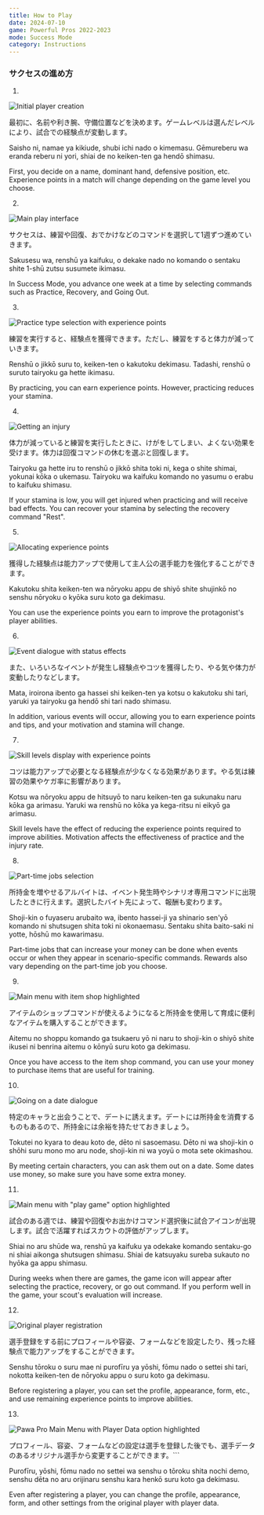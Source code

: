 ```yaml
---
title: How to Play
date: 2024-07-10
game: Powerful Pros 2022-2023
mode: Success Mode
category: Instructions
---
```

### サクセスの進め方

1.
![Initial player creation](1.png)

最初に、名前や利き腕、守備位置などを決めます。ゲームレベルは選んだレベルにより、試合での経験点が変動します。

Saisho ni, namae ya kikiude, shubi ichi nado o kimemasu. Gēmureberu wa eranda reberu ni yori, shiai de no keiken-ten ga hendō shimasu. 

First, you decide on a name, dominant hand, defensive position, etc. Experience points in a match will change depending on the game level you choose.

2.
![Main play interface](2.png)

サクセスは、練習や回復、おでかけなどのコマンドを選択して1週ずつ進めていきます。

Sakusesu wa, renshū ya kaifuku, o dekake nado no komando o sentaku shite 1-shū zutsu susumete ikimasu. 

In Success Mode, you advance one week at a time by selecting commands such as Practice, Recovery, and Going Out.

3.
![Practice type selection with experience points](3.png)

練習を実行すると、経験点を獲得できます。ただし、練習をすると体力が減っていきます。

Renshū o jikkō suru to, keiken-ten o kakutoku dekimasu. Tadashi, renshū o suruto tairyoku ga hette ikimasu. 

By practicing, you can earn experience points. However, practicing reduces your stamina.

4.
![Getting an injury](4.png)

体力が減っていると練習を実行したときに、けがをしてしまい、よくない効果を受けます。体力は回復コマンドの休むを選ぶと回復します。

Tairyoku ga hette iru to renshū o jikkō shita toki ni, kega o shite shimai, yokunai kōka o ukemasu. Tairyoku wa kaifuku komando no yasumu o erabu to kaifuku shimasu. 

If your stamina is low, you will get injured when practicing and will receive bad effects. You can recover your stamina by selecting the recovery command "Rest".

5.
![Allocating experience points](5.png)

獲得した経験点は能力アップで使用して主人公の選手能力を強化することができます。

Kakutoku shita keiken-ten wa nōryoku appu de shiyō shite shujinkō no senshu nōryoku o kyōka suru koto ga dekimasu. 

You can use the experience points you earn to improve the protagonist's player abilities.

6.
![Event dialogue with status effects](6.png)

また、いろいろなイベントが発生し経験点やコツを獲得したり、やる気や体力が変動したりなどします。

Mata, iroirona ibento ga hassei shi keiken-ten ya kotsu o kakutoku shi tari, yaruki ya tairyoku ga hendō shi tari nado shimasu. 

In addition, various events will occur, allowing you to earn experience points and tips, and your motivation and stamina will change.

7.
![Skill levels display with experience points](7.png)

コツは能力アップで必要となる経験点が少なくなる効果があります。やる気は練習の効果やケガ率に影響があります。

Kotsu wa nōryoku appu de hitsuyō to naru keiken-ten ga sukunaku naru kōka ga arimasu. Yaruki wa renshū no kōka ya kega-ritsu ni eikyō ga arimasu. 

Skill levels have the effect of reducing the experience points required to improve abilities. Motivation affects the effectiveness of practice and the injury rate.

8.
![Part-time jobs selection](8.png)

所持金を増やせるアルバイトは、イベント発生時やシナリオ専用コマンドに出現したときに行えます。選択したバイト先によって、報酬も変わります。

Shoji-kin o fuyaseru arubaito wa, ibento hassei-ji ya shinario sen'yō komando ni shutsugen shita toki ni okonaemasu. Sentaku shita baito-saki ni yotte, hōshū mo kawarimasu. 

Part-time jobs that can increase your money can be done when events occur or when they appear in scenario-specific commands. Rewards also vary depending on the part-time job you choose.

9.
![Main menu with item shop highlighted](9.png)

アイテムのショップコマンドが使えるようになると所持金を使用して育成に便利なアイテムを購入することができます。

Aitemu no shoppu komando ga tsukaeru yō ni naru to shoji-kin o shiyō shite ikusei ni benrina aitemu o kōnyū suru koto ga dekimasu. 

Once you have access to the item shop command, you can use your money to purchase items that are useful for training.

10.
![Going on a date dialogue](10.png)

特定のキャラと出会うことで、デートに誘えます。デートには所持金を消費するものもあるので、所持金には余裕を持たせておきましょう。

Tokutei no kyara to deau koto de, dēto ni sasoemasu. Dēto ni wa shoji-kin o shōhi suru mono mo aru node, shoji-kin ni wa yoyū o mota sete okimashou. 

By meeting certain characters, you can ask them out on a date. Some dates use money, so make sure you have some extra money.

11.
![Main menu with "play game" option highlighted](11.png)

試合のある週では、練習や回復やお出かけコマンド選択後に試合アイコンが出現します。試合で活躍すればスカウトの評価がアップします。

Shiai no aru shūde wa, renshū ya kaifuku ya odekake komando sentaku-go ni shiai aikonga shutsugen shimasu. Shiai de katsuyaku sureba sukauto no hyōka ga appu shimasu. 

During weeks when there are games, the game icon will appear after selecting the practice, recovery, or go out command. If you perform well in the game, your scout's evaluation will increase.

12.
![Original player registration](12.png)

選手登録をする前にプロフィールや容姿、フォームなどを設定したり、残った経験点で能力アップをすることができます。

Senshu tōroku o suru mae ni purofīru ya yōshi, fōmu nado o settei shi tari, nokotta keiken-ten de nōryoku appu o suru koto ga dekimasu. 

Before registering a player, you can set the profile, appearance, form, etc., and use remaining experience points to improve abilities.

13.
![Pawa Pro Main Menu with Player Data option highlighted](13.png)

プロフィール、容姿、フォームなどの設定は選手を登録した後でも、選手データのあるオリジナル選手から変更することができます。```

Purofīru, yōshi, fōmu nado no settei wa senshu o tōroku shita nochi demo, senshu dēta no aru orijinaru senshu kara henkō suru koto ga dekimasu.

Even after registering a player, you can change the profile, appearance, form, and other settings from the original player with player data.
